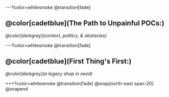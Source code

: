 ---?color=whitesmoke
@transition[fade]
## @color[cadetblue](The Path to Unpainful POCs:)
_@color[darkgray](context, politics, & obstacles)_

---?color=whitesmoke
@transition[fade]
## @color[cadetblue](First Thing's First:)
_@color[darkgray](a legacy shop in need)_

+++?color=whitesmoke
@transition[fade]
@snap[north-east span-20]
@snapend
